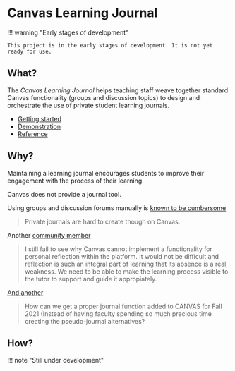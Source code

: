# Canvas Learning Journal

!!! warning "Early stages of development"

    This project is in the early stages of development. It is not yet ready for use.

## What?

The _Canvas Learning Journal_ helps teaching staff weave together standard Canvas functionality (groups and discussion topics) to design and orchestrate the use of private student learning journals.

- [Getting started](getting-started/index.md)
- [Demonstration](demonstration/index.md)
- [Reference](reference/index.md)

## Why?

Maintaining a learning journal encourages students to improve their engagement with the process of their learning.

Canvas does not provide a journal tool. 

Using groups and discussion forums manually is [known to be cumbersome](https://community.canvaslms.com/t5/Idea-Conversations/Implementing-private-journals-into-Canvas/idi-p/444842)

> Private journals are hard to create though on Canvas.

Another [community member](https://community.canvaslms.com/t5/Canvas-Question-Forum/Journalling-in-Canvas/m-p/471790/highlight/true#M158063)

> I still fail to see why Canvas cannot implement a functionality for personal reflection within the platform. It would not be difficult and reflection is such an integral part of learning that its absence is a real weakness. We need to be able to make the learning process visible to the tutor to support and guide it appropiately.

[And another](https://community.canvaslms.com/t5/Canvas-Question-Forum/Journalling-in-Canvas/m-p/463665/highlight/true#M156299)

> How can we get a proper journal function added to CANVAS for Fall 2021 (Instead of having faculty spending so much precious time creating the pseudo-journal alternatives?

## How?

!!! note "Still under development"
